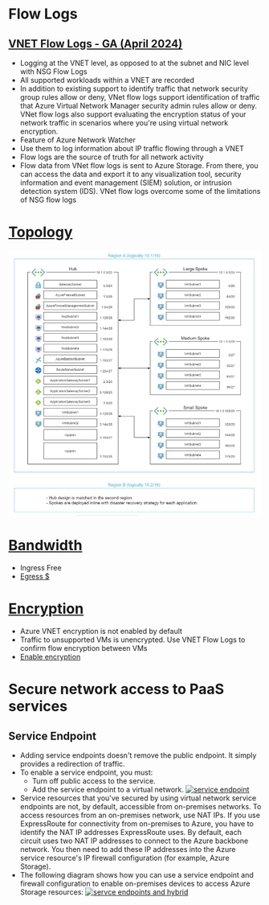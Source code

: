 # Flow Logs
## [VNET Flow Logs - GA (April 2024)](https://learn.microsoft.com/en-us/azure/network-watcher/vnet-flow-logs-overview)
- Logging at the VNET level, as opposed to at the subnet and NIC level with NSG Flow Logs
- All supported workloads within a VNET are recorded
- In addition to existing support to identify traffic that network security group rules allow or deny, VNet flow logs support identification of traffic that Azure Virtual Network Manager security admin rules allow or deny. VNet flow logs also support evaluating the encryption status of your network traffic in scenarios where you're using virtual network encryption.
- Feature of Azure Network Watcher
- Use them to log information about IP traffic flowing through a VNET
- Flow logs are the source of truth for all network activity
- Flow data from VNet flow logs is sent to Azure Storage. From there, you can access the data and export it to any visualization tool, security information and event management (SIEM) solution, or intrusion detection system (IDS). VNet flow logs overcome some of the limitations of NSG flow logs
# [Topology](https://github.com/Azure/fta-networking/blob/main/doc/topology.md)
[![hub-spoke](https://github.com/Azure/fta-networking/raw/main/png/topology-210726.png)](https://github.com/Azure/fta-networking/raw/main/png/topology-210726.png)

# [Bandwidth](https://azure.microsoft.com/en-us/pricing/details/bandwidth/)
- Ingress Free
- [Egress $](https://azure.microsoft.com/en-us/pricing/details/bandwidth/)

# [Encryption](https://learn.microsoft.com/en-us/azure/virtual-network/virtual-network-encryption-overview)
- Azure VNET encryption is not enabled by default
- Traffic to unsupported VMs is unencrypted. Use VNET Flow Logs to confirm flow encryption between VMs
- [Enable encryption](https://learn.microsoft.com/en-us/azure/virtual-network/how-to-create-encryption-portal#enable-encryption)

# Secure network access to PaaS services
## Service Endpoint
- Adding service endpoints doesn't remove the public endpoint. It simply provides a redirection of traffic.
- To enable a service endpoint, you must:
  - Turn off public access to the service.
  - Add the service endpoint to a virtual network.
[![service endpoint](https://learn.microsoft.com/en-us/training/modules/secure-and-isolate-with-nsg-and-service-endpoints/media/4-service-endpoint.svg)](https://learn.microsoft.com/en-us/training/modules/secure-and-isolate-with-nsg-and-service-endpoints/media/4-service-endpoint.svg)
- Service resources that you've secured by using virtual network service endpoints are not, by default, accessible from on-premises networks. To access resources from an on-premises network, use NAT IPs. If you use ExpressRoute for connectivity from on-premises to Azure, you have to identify the NAT IP addresses ExpressRoute uses. By default, each circuit uses two NAT IP addresses to connect to the Azure backbone network. You then need to add these IP addresses into the Azure service resource's IP firewall configuration (for example, Azure Storage).
- The following diagram shows how you can use a service endpoint and firewall configuration to enable on-premises devices to access Azure Storage resources:
[![servce endpoints and hybrid](https://learn.microsoft.com/en-us/training/modules/secure-and-isolate-with-nsg-and-service-endpoints/media/4-service-endpoint-flow.svg)](https://learn.microsoft.com/en-us/training/modules/secure-and-isolate-with-nsg-and-service-endpoints/media/4-service-endpoint-flow.svg)

